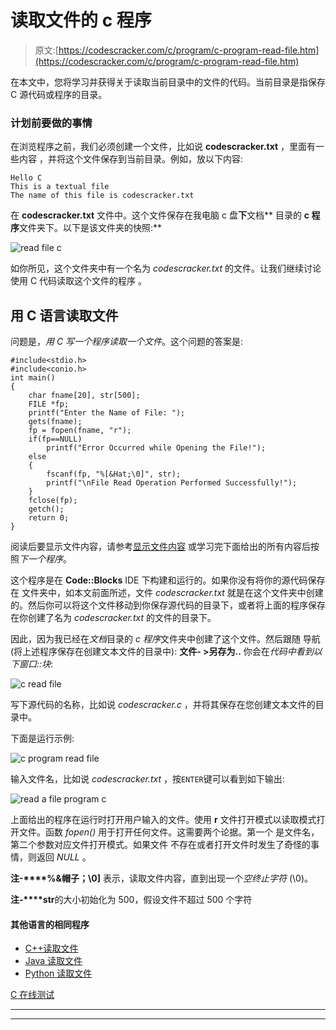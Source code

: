 # 读取文件的 c 程序

> 原文:[https://codescracker.com/c/program/c-program-read-file.htm](https://codescracker.com/c/program/c-program-read-file.htm)

在本文中，您将学习并获得关于读取当前目录中的文件的代码。当前目录是指保存 C 源代码或程序的目录。

### 计划前要做的事情

在浏览程序之前，我们必须创建一个文件，比如说 **codescracker.txt** ，里面有一些内容 ，并将这个文件保存到当前目录。例如，放以下内容:

```
Hello C
This is a textual file
The name of this file is codescracker.txt
```

在 **codescracker.txt** 文件中。这个文件保存在我电脑 c 盘**下**文档** 目录的 **c 程序**文件夹下。以下是该文件夹的快照:**

![read file c](../Images/3aea5bb8c5359f7cdf957eb923f80a68.png)

如你所见，这个文件夹中有一个名为 *codescracker.txt* 的文件。让我们继续讨论使用 C 代码读取这个文件的程序 。

## 用 C 语言读取文件

问题是，*用 C 写一个程序读取一个文件*。这个问题的答案是:

```
#include<stdio.h>
#include<conio.h>
int main()
{
    char fname[20], str[500];
    FILE *fp;
    printf("Enter the Name of File: ");
    gets(fname);
    fp = fopen(fname, "r");
    if(fp==NULL)
        printf("Error Occurred while Opening the File!");
    else
    {
        fscanf(fp, "%[&Hat;\0]", str);
        printf("\nFile Read Operation Performed Successfully!");
    }
	fclose(fp);
    getch();
    return 0;
}
```

阅读后要显示文件内容，请参考[显示文件内容](/c/program/c-program-read-and-display-file.htm) 或学习完下面给出的所有内容后按照*下一个程序*。

这个程序是在 **Code::Blocks** IDE 下构建和运行的。如果你没有将你的源代码保存在 文件夹中，如本文前面所述，文件 *codescracker.txt* 就是在这个文件夹中创建的。然后你可以将这个文件移动到你保存源代码的目录下，或者将上面的程序保存在你创建了名为 *codescracker.txt* 的文件的目录下。

因此，因为我已经在*文档*目录的 *c 程序*文件夹中创建了这个文件。然后跟随 导航(将上述程序保存在创建文本文件的目录中):
**文件- >另存为..**
你会在*代码中看到以下窗口::块*:

![c read file](../Images/bb2e9b9ff56bfe4aa6398566f8de5266.png)

写下源代码的名称，比如说 *codescracker.c* ，并将其保存在您创建文本文件的目录中。

下面是运行示例:

![c program read file](../Images/12fb09c4bbf7f08032532889a80427c3.png)

输入文件名，比如说 *codescracker.txt* ，按`ENTER`键可以看到如下输出:

![read a file program c](../Images/62fc74b64f3a44a0d58b88562bdc9b3f.png)

上面给出的程序在运行时打开用户输入的文件。使用 **r** 文件打开模式以读取模式打开文件。函数 *fopen()* 用于打开任何文件。这需要两个论据。第一个 是文件名，第二个参数对应文件打开模式。如果文件 不存在或者打开文件时发生了奇怪的事情，则返回 *NULL* 。

**注-****%&帽子；\0]** 表示，读取文件内容，直到出现一个*空终止字符* (\0)。

**注-****str**的大小初始化为 500，假设文件不超过 500 个字符

#### 其他语言的相同程序

*   [C++读取文件](/cpp/program/cpp-program-read-file.htm)
*   [Java 读取文件](/java/program/java-program-read-file.htm)
*   [Python 读取文件](/python/program/python-program-read-file.htm)

[C 在线测试](/exam/showtest.php?subid=2)

* * *

* * *